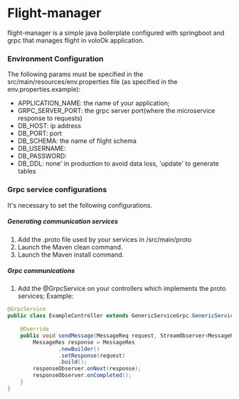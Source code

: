 # Flight-manager

flight-manager is a simple java boilerplate configured with springboot and grpc that manages flight in voloOk application.

### Environment Configuration

The following params must be specified in the src/main/resources/env.properties file (as specified in the env.properties.example):
* APPLICATION_NAME: the name of your application;
* GRPC_SERVER_PORT: the grpc server port(where the microservice response to requests)
* DB_HOST: ip address
* DB_PORT: port
* DB_SCHEMA: the name of flight schema
* DB_USERNAME: 
* DB_PASSWORD:
* DB_DDL: none' in production to avoid data loss, 'update' to generate tables
### Grpc service configurations

It's necessary to set the following configurations.
##### Generating communication services
1. Add the .proto file used by your services in /src/main/proto
2. Launch the Maven clean command.
3. Launch the Maven install command.

##### Grpc communications

1. Add the @GrpcService on your controllers which implements the proto services;
Example:


```java
@GrpcService
public class ExampleController extends GenericServiceGrpc.GenericServiceImplBase{
	
	@Override
	public void sendMessage(MessageReq request, StreamObserver<MessageRes> responseObserver) {
		MessageRes response = MessageRes
				.newBuilder()
				.setResponse(request)
				.build();
		responseObserver.onNext(response);
		responseObserver.onCompleted();
	}
}

```



